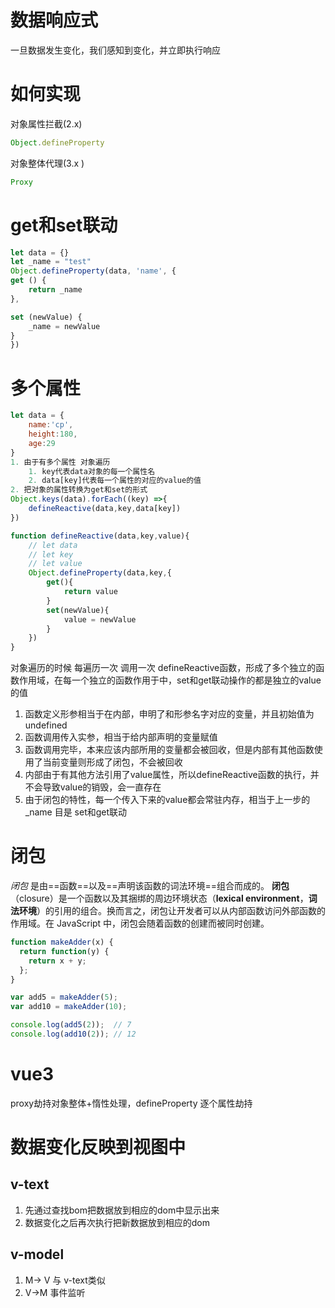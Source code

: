 # 数据响应式
一旦数据发生变化，我们感知到变化，并立即执行响应
# 如何实现
对象属性拦截(2.x)
```js
Object.defineProperty
```
对象整体代理(3.x  )
```js
Proxy
```
# get和set联动
```js
let data = {}
let _name = "test"
Object.defineProperty(data, 'name', {
get () {
	return _name
},

set (newValue) {
	_name = newValue
}
})
```
# 多个属性
```js
let data = {
	name:'cp',
	height:180,
	age:29
}
1. 由于有多个属性 对象遍历
	1. key代表data对象的每一个属性名
	2. data[key]代表每一个属性的对应的value的值
2. 把对象的属性转换为get和set的形式
Object.keys(data).forEach((key) =>{
	defineReactive(data,key,data[key])
})

function defineReactive(data,key,value){
	// let data
	// let key 
	// let value
	Object.defineProperty(data,key,{
		get(){
			return value
		}
		set(newValue){
			value = newValue
		}
	})
}
```
对象遍历的时候 每遍历一次 调用一次 defineReactive函数，形成了多个独立的函数作用域，在每一个独立的函数作用于中，set和get联动操作的都是独立的value的值
1. 函数定义形参相当于在内部，申明了和形参名字对应的变量，并且初始值为undefined
2. 函数调用传入实参，相当于给内部声明的变量赋值
3. 函数调用完毕，本来应该内部所用的变量都会被回收，但是内部有其他函数使用了当前变量则形成了闭包，不会被回收
4. 内部由于有其他方法引用了value属性，所以defineReactive函数的执行，并不会导致value的销毁，会一直存在
5. 由于闭包的特性，每一个传入下来的value都会常驻内存，相当于上一步的_name 目是 set和get联动
# 闭包
_闭包_ 是由==函数==以及==声明该函数的词法环境==组合而成的。
**闭包**（closure）是一个函数以及其捆绑的周边环境状态（**lexical environment**，**词法环境**）的引用的组合。换而言之，闭包让开发者可以从内部函数访问外部函数的作用域。在 JavaScript 中，闭包会随着函数的创建而被同时创建。
```js
function makeAdder(x) {
  return function(y) {
    return x + y;
  };
}

var add5 = makeAdder(5);
var add10 = makeAdder(10);

console.log(add5(2));  // 7
console.log(add10(2)); // 12

```

# vue3
proxy劫持对象整体+惰性处理，defineProperty 逐个属性劫持

# 数据变化反映到视图中
## v-text
1. 先通过查找bom把数据放到相应的dom中显示出来
2. 数据变化之后再次执行把新数据放到相应的dom
## v-model
1. M-> V 与 v-text类似
2. V->M 事件监听
